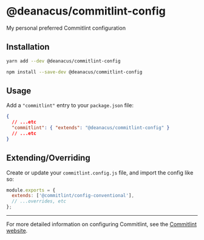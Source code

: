 # @deanacus/commitlint-config

My personal preferred Commitlint configuration

## Installation

```sh
yarn add --dev @deanacus/commitlint-config
```

```sh
npm install --save-dev @deanacus/commitlint-config
```

## Usage

Add a `"commitlint"` entry to your `package.json` file:

```json
{
  // ...etc
  "commitlint": { "extends": "@deanacus/commitlint-config" }
  // ...etc
}
```

## Extending/Overriding

Create or update your `commitlint.config.js` file, and import the config like
so:

```js
module.exports = {
  extends: ['@commitlint/config-conventional'],
  // ...overrides, etc
};
```

---

For more detailed information on configuring Commitlint, see the
[Commitlint website](https://commitlint.js.org/).
